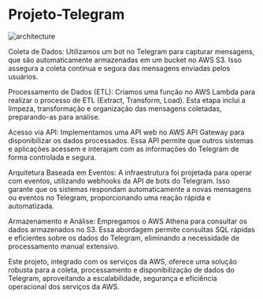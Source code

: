 # Projeto-Telegram

![architecture](https://github.com/user-attachments/assets/89bcbae4-7d9a-4439-9f96-45d9629f848f)

Coleta de Dados: Utilizamos um bot no Telegram para capturar mensagens, que são automaticamente armazenadas em um bucket no AWS S3. Isso assegura a coleta contínua e segura das mensagens enviadas pelos usuários.

Processamento de Dados (ETL): Criamos uma função no AWS Lambda para realizar o processo de ETL (Extract, Transform, Load). Esta etapa inclui a limpeza, transformação e organização das mensagens coletadas, preparando-as para análise.

Acesso via API: Implementamos uma API web no AWS API Gateway para disponibilizar os dados processados. Essa API permite que outros sistemas e aplicações acessem e interajam com as informações do Telegram de forma controlada e segura.

Arquitetura Baseada em Eventos: A infraestrutura foi projetada para operar com eventos, utilizando webhooks da API de bots do Telegram. Isso garante que os sistemas respondam automaticamente a novas mensagens ou eventos no Telegram, proporcionando uma reação rápida e automatizada.

Armazenamento e Análise: Empregamos o AWS Athena para consultar os dados armazenados no S3. Essa abordagem permite consultas SQL rápidas e eficientes sobre os dados do Telegram, eliminando a necessidade de processamento manual extensivo.

Este projeto, integrado com os serviços da AWS, oferece uma solução robusta para a coleta, processamento e disponibilização de dados do Telegram, aproveitando a escalabilidade, segurança e eficiência operacional dos serviços da AWS.
